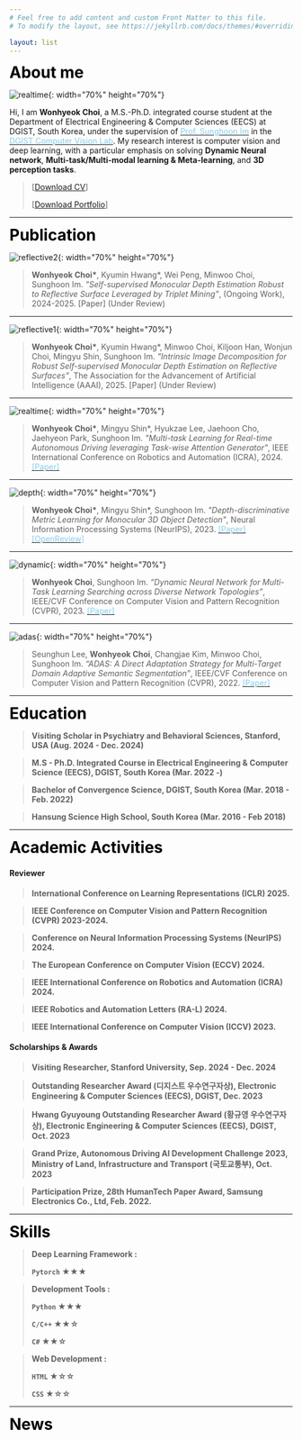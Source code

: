 ```yaml
---
# Feel free to add content and custom Front Matter to this file.
# To modify the layout, see https://jekyllrb.com/docs/themes/#overriding-theme-defaults

layout: list
---
```


<!-- # Welcome ! -->
<!-- ![header](./assets/img/angle-double-right.svg){: width="30" height="30"} -->
<!-- ![header](./assets/img/header.jpg){: width="30" height="30"} -->
<b><span style="color:black; font-size:200%">
About me
</span></b>

![realtime](./assets/img/me2.jpg){: width="70%" height="70%"}

Hi, I am __Wonhyeok Choi__, a M.S.-Ph.D. integrated course student at the Department of Electrical Engineering & Computer Sciences (EECS) at DGIST, South Korea, under the supervision of [<span style='color: skyblue'>Prof. Sunghoon Im</span>](https://sunghoonim.github.io/) in the [<span style='color: skyblue'>DGIST Computer Vision Lab</span>](https://cvlab.dgist.ac.kr/).
My research interest is computer vision and deep learning, with a particular emphasis on solving __Dynamic Neural network__, __Multi-task/Multi-modal learning & Meta-learning__, and __3D perception tasks__.

> [<a href="./assets/Curriculum_Vitae.pdf" download="cv.pdf">Download CV</a>]
>
> [<a href="./assets/Portfolio_wonhyeok_choi.pdf" download="portfolio.pdf">Download Portfolio</a>]


***

<b><span style="color:black; font-size:200%">
Publication
</span></b>

![reflective2](./assets/img/publication/iclr25.png){: width="70%" height="70%"}

>__Wonhyeok Choi\*__, Kyumin Hwang*, Wei Peng, Minwoo Choi, Sunghoon Im. _"Self-supervised Monocular Depth Estimation Robust to Reflective Surface Leveraged by Triplet Mining"_, (Ongoing Work), 2024-2025.
[Paper] (Under Review)
<!-- [<span style='color: skyblue'>[Paper]</span>](https://arxiv.org/abs/2403.03468) -->

***

![reflective1](./assets/img/publication/aaai25.png){: width="70%" height="70%"}

>__Wonhyeok Choi\*__, Kyumin Hwang*, Minwoo Choi, Kiljoon Han, Wonjun Choi, Mingyu Shin, Sunghoon Im. _"Intrinsic Image Decomposition for Robust Self-supervised Monocular Depth Estimation on Reflective Surfaces"_, The Association for the Advancement of Artificial Intelligence (AAAI), 2025.
[Paper] (Under Review)
<!-- [<span style='color: skyblue'>[Paper]</span>](https://arxiv.org/abs/2403.03468) -->

***

![realtime](./assets/img/publication/icra24.gif){: width="70%" height="70%"}

>__Wonhyeok Choi\*__, Mingyu Shin\*, Hyukzae Lee, Jaehoon Cho, Jaehyeon Park, Sunghoon Im. _"Multi-task Learning for Real-time Autonomous Driving leveraging Task-wise Attention Generator"_, IEEE International Conference on Robotics and Automation (ICRA), 2024.
[<span style='color: skyblue'>[Paper]</span>](https://arxiv.org/abs/2403.03468)


***

![depth](./assets/img/publication/nips23.png){: width="70%" height="70%"}

>__Wonhyeok Choi\*__, Mingyu Shin\*, Sunghoon Im. _"Depth-discriminative Metric Learning for Monocular 3D Object Detection"_, Neural Information Processing Systems (NeurIPS), 2023.
[<span style='color: skyblue'>[Paper]</span>](https://proceedings.neurips.cc/paper_files/paper/2023/hash/fda257e65f46e21dbc117b20fd0aba3c-Abstract-Conference.html)
[<span style='color: skyblue'>[OpenReview]</span>](https://openreview.net/forum?id=ZNBblMEP16)

***

![dynamic](./assets/img/publication/cvpr23.png){: width="70%" height="70%"}

>__Wonhyeok Choi__, Sunghoon Im. _“Dynamic Neural Network for Multi-Task Learning Searching across Diverse Network Topologies”_, IEEE/CVF Conference on Computer Vision and Pattern Recognition (CVPR), 2023.
[<span style='color: skyblue'>[Paper]</span>](https://openaccess.thecvf.com/content/CVPR2023/html/Choi_Dynamic_Neural_Network_for_Multi-Task_Learning_Searching_Across_Diverse_Network_CVPR_2023_paper.html)

***

![adas](./assets/img/publication/cvpr22.png){: width="70%" height="70%"}

>Seunghun Lee, __Wonhyeok Choi__, Changjae Kim, Minwoo Choi, Sunghoon Im. _“ADAS: A Direct Adaptation Strategy for Multi-Target Domain Adaptive Semantic Segmentation”_, IEEE/CVF Conference on Computer Vision and Pattern Recognition (CVPR), 2022.
[<span style='color: skyblue'>[Paper]</span>](https://openaccess.thecvf.com/content/CVPR2022/html/Lee_ADAS_A_Direct_Adaptation_Strategy_for_Multi-Target_Domain_Adaptive_Semantic_CVPR_2022_paper.html)

***

<b><span style="color:black; font-size:200%">
Education
</span><b>

>__Visiting Scholar__ in Psychiatry and Behavioral Sciences, Stanford, USA (Aug. 2024 - Dec. 2024)

>__M.S - Ph.D. Integrated Course__ in Electrical Engineering & Computer Science (EECS), DGIST, South Korea (Mar. 2022 -)

>__Bachelor of Convergence Science__, DGIST, South Korea (Mar. 2018 - Feb. 2022)

>Hansung Science High School, South Korea (Mar. 2016 - Feb 2018)

***

<b><span style="color:black; font-size:200%">
Academic Activities
</span><b>

#### Reviewer

>International Conference on Learning Representations (ICLR) 2025.

>IEEE Conference on Computer Vision and Pattern Recognition (CVPR) 2023-2024.

>Conference on Neural Information Processing Systems (NeurIPS) 2024.

>The European Conference on Computer Vision (ECCV) 2024.

>IEEE International Conference on Robotics and Automation (ICRA) 2024.

>IEEE Robotics and Automation Letters (RA-L) 2024.

>IEEE International Conference on Computer Vision (ICCV) 2023.

#### Scholarships & Awards

>Visiting Researcher, Stanford University, Sep. 2024 - Dec. 2024

>Outstanding Researcher Award (디지스트 우수연구자상), Electronic Engineering & Computer Sciences (EECS), DGIST, Dec. 2023

>Hwang Gyuyoung Outstanding Researcher Award (황규영 우수연구자상), Electronic Engineering & Computer Sciences (EECS), DGIST, Oct. 2023

>Grand Prize, Autonomous Driving AI Development Challenge 2023, Ministry of Land, Infrastructure and Transport (국토교통부), Oct. 2023

>Participation Prize, 28th HumanTech Paper Award, Samsung Electronics Co., Ltd, Feb. 2022.

***

<b><span style="color:black; font-size:200%">
Skills
</span><b>

>__Deep Learning Framework__ :
>
>`Pytorch` ★★★

>__Development Tools__ :
>
>`Python` ★★★
>
>`C/C++` ★★☆
>
>`C#` ★★☆

>__Web Development__ :
>
>`HTML` ★☆☆
>
>`CSS` ★☆☆

<!-- >__Language__ :
>
>`English` ☆☆☆
>
>`Korean` ★☆☆ -->

***

<b><span style="color:black; font-size:200%">
News
</span><b>
